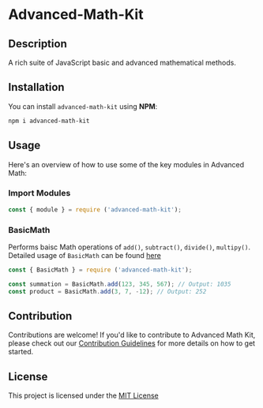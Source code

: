 # Advanced-Math-Kit

## Description 
A rich suite of JavaScript basic and advanced mathematical methods.

## Installation
You can install `advanced-math-kit` using **NPM**:

```bash
npm i advanced-math-kit
```

## Usage

Here's an overview of how to use some of the key modules in Advanced Math:

### Import Modules
```javascript
const { module } = require ('advanced-math-kit');
```

### BasicMath
Performs baisc Math operations of `add()`, `subtract()`, `divide()`, `multipy()`. Detailed usage of `BasicMath` can be found [here](./docs/BasicMath.md)

```javascript
const { BasicMath } = require ('advanced-math-kit');

const summation = BasicMath.add(123, 345, 567); // Output: 1035
const product = BasicMath.add(3, 7, -12); // Output: 252
```

## Contribution
Contributions are welcome! If you'd like to contribute to Advanced Math Kit, please check out our [Contribution Guidelines](/CONTRIBUTING.md) for more details on how to get started.

## License

This project is licensed under the  [MIT License](/LICENSE)